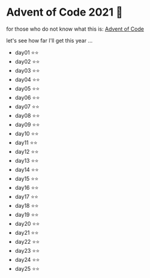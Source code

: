 
# Advent of Code 2021 🎄

for those who do not know what this is:
[Advent of Code](https://adventofcode.com/2021/)


let's see how far I'll get this year ...<br>

- day01 ⭐️⭐️
- day02 ⭐️⭐️
- day03 ⭐️⭐️
- day04 ⭐️⭐️
- day05 ⭐️⭐️
- day06 ⭐️⭐️
- day07 ⭐️⭐️
- day08 ⭐️⭐️
- day09 ⭐️⭐️  
- day10 ⭐️⭐️
- day11 ⭐️⭐️
- day12 ⭐️⭐️
- day13 ⭐️⭐️
- day14 ⭐️⭐️
- day15 ⭐️⭐️
- day16 ⭐️⭐️
- day17 ⭐️⭐️
- day18 ⭐️⭐️
- day19 ⭐️⭐️
- day20 ⭐️⭐️
- day21 ⭐️⭐️
- day22 ⭐️⭐️
- day23 ⭐️⭐️
- day24 ⭐️⭐️
- day25 ⭐️⭐️
